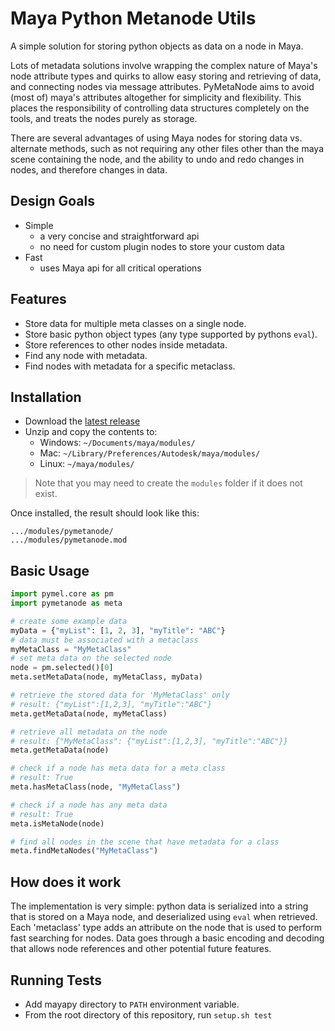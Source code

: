 # Maya Python Metanode Utils

A simple solution for storing python objects as data on a node in Maya.

Lots of metadata solutions involve wrapping the complex nature of Maya's node attribute types and quirks to allow easy
storing and retrieving of data, and connecting nodes via message attributes. PyMetaNode aims to avoid (most of) maya's
attributes altogether for simplicity and flexibility. This places the responsibility of controlling data structures
completely on the tools, and treats the nodes purely as storage.

There are several advantages of using Maya nodes for storing data vs. alternate methods, such as not requiring any other
files other than the maya scene containing the node, and the ability to undo and redo changes in nodes, and therefore
changes in data.

## Design Goals

- Simple
  - a very concise and straightforward api
  - no need for custom plugin nodes to store your custom data
- Fast
  - uses Maya api for all critical operations

## Features

- Store data for multiple meta classes on a single node.
- Store basic python object types (any type supported by pythons `eval`).
- Store references to other nodes inside metadata.
- Find any node with metadata.
- Find nodes with metadata for a specific metaclass.

## Installation

- Download the [latest release](https://github.com/bohdon/maya-pymetanode/releases/latest)
- Unzip and copy the contents to:
  - Windows: `~/Documents/maya/modules/`
  - Mac: `~/Library/Preferences/Autodesk/maya/modules/`
  - Linux: `~/maya/modules/`

> Note that you may need to create the `modules` folder if it does not exist.

Once installed, the result should look like this:

```
.../modules/pymetanode/
.../modules/pymetanode.mod
```

## Basic Usage

```python
import pymel.core as pm
import pymetanode as meta

# create some example data
myData = {"myList": [1, 2, 3], "myTitle": "ABC"}
# data must be associated with a metaclass
myMetaClass = "MyMetaClass"
# set meta data on the selected node
node = pm.selected()[0]
meta.setMetaData(node, myMetaClass, myData)

# retrieve the stored data for 'MyMetaClass' only
# result: {"myList":[1,2,3], "myTitle":"ABC"}
meta.getMetaData(node, myMetaClass)

# retrieve all metadata on the node
# result: {"MyMetaClass": {"myList":[1,2,3], "myTitle":"ABC"}}
meta.getMetaData(node)

# check if a node has meta data for a meta class
# result: True
meta.hasMetaClass(node, "MyMetaClass")

# check if a node has any meta data
# result: True
meta.isMetaNode(node)

# find all nodes in the scene that have metadata for a class
meta.findMetaNodes("MyMetaClass")
```

## How does it work

The implementation is very simple: python data is serialized into a string that is stored on a Maya node, and
deserialized using `eval` when retrieved. Each 'metaclass' type adds an attribute on the node that is used to perform
fast searching for nodes. Data goes through a basic encoding and decoding that allows node references and other
potential future features.

## Running Tests

- Add mayapy directory to `PATH` environment variable.
- From the root directory of this repository, run `setup.sh test`
